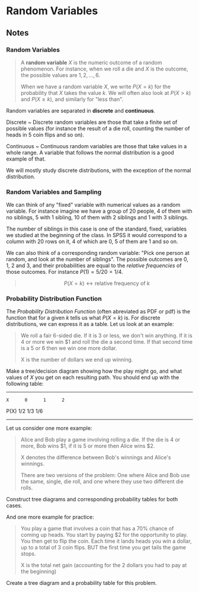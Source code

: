 # Random Variables

## Notes

### Random Variables

> A **random variable** $X$ is the numeric outcome of a random phenomenon. For instance, when we roll a die and $X$ is the outcome, the possible values are $1, 2, \ldots, 6$.
>
> When we have a random variable $X$, we write $P(X=k)$ for the probability that $X$ takes the value $k$. We will often also look at $P(X>k)$ and $P(X\geq k)$, and similarly for "less than".
>

Random variables are separated in **discrete** and **continuous**.

Discrete
  ~ Discrete random variables are those that take a finite set of possible values (for instance the result of a die roll, counting the number of heads in 5 coin flips and so on).

Continuous
  ~ Continuous random variables are those that take values in a whole range. A variable that follows the normal distribution is a good example of that.

We will mostly study discrete distributions, with the exception of the normal distribution.

### Random Variables and Sampling

We can think of any "fixed" variable with numerical values as a random variable. For instance imagine we have a group of 20 people, 4 of them with no siblings, 5 with 1 sibling, 10 of them with 2 siblings and 1 with 3 siblings.

The number of siblings in this case is one of the standard, fixed, variables we studied at the beginning of the class. In SPSS it would correspond to a column with 20 rows on it, 4 of which are 0, 5 of them are 1 and so on.

We can also think of a corresponding random variable: "Pick one person at random, and look at the number of siblings". The possible outcomes are $0$, $1$, $2$ and $3$, and their probabilities are equal to the *relative frequencies* of those outcomes. For instance $P(1) = 5 / 20 = 1 / 4$.

> $$P(X=k)\longleftrightarrow\textrm{relative frequency of }k$$

### Probability Distribution Function

The *Probability Distribution Function* (often abreviated as PDF or pdf) is the function that for a given $k$ tells us what $P(X=k)$ is. For discrete distributions, we can express it as a table. Let us look at an example:

> We roll a fair 6-sided die. If it is 3 or less, we don't win anything. If it is 4 or more we win $\$1$ and roll the die a second time. If that second time is a $5$ or $6$ then we win one more dollar.
>
> X is the number of dollars we end up winning.

Make a tree/decision diagram showing how the play might go, and what values of $X$ you get on each resulting path. You should end up with the following table:

----- ------ ------ ------
    X      0      1      2
 P(X)  $1/2$  $1/3$  $1/6$
----- ------ ------ ------

Let us consider one more example:

> Alice and Bob play a game involving rolling a die. If the die is 4 or more, Bob wins $\$1$, if it is 5 or more then Alice wins $\$2$.
>
> X denotes the difference between Bob's winnings and Alice's winnings.
>
> There are two versions of the problem: One where Alice and Bob use the same, single, die roll, and one where they use two different die rolls.

Construct tree diagrams and corresponding probability tables for both cases.

And one more example for practice:

> You play a game that involves a coin that has a $70\%$ chance of coming up heads. You start by paying $\$2$ for the opportunity to play. You then get to flip the coin. Each time it lands heads you win a dollar, up to a total of 3 coin flips. BUT the first time you get tails the game stops.
>
> X is the total net gain (accounting for the 2 dollars you had to pay at the beginning)

Create a tree diagram and a probability table for this problem.
